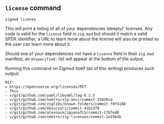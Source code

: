 ## `license` command
```
zigmod license
```

This will print a listing of all of your dependencies (deeply)' licenses. Any code is valid for the `license` field in `zig.mod` but should it match a valid SPDX identifier, a URL to learn more about the license will also be printed so the user can learn more about it.

Should one of your dependencies not have a `license` field in their `zig.mod` manifest, an `Unspecified:` list will appear at the bottom of the output.

Running this command on Zigmod itself (as of this writing) produces such output:
```
MIT:
= https://opensource.org/licenses/MIT
- This
- v/git/github.com/yaml/libyaml/tag-0.2.5
- v/git/github.com/nektro/zig-ansi/commit-25039ca
- v/git/github.com/ziglibs/known-folders/commit-f0f4188
- v/git/github.com/Vexu/zuri/commit-41bcd78
- v/git/github.com/alexnask/iguanaTLS/commit-1767e48
- v/git/github.com/nektro/zig-licenses/commit-1a19e4b
```
